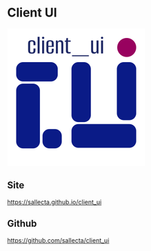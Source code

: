 # Client UI

![logo](logo/logo.png)

## Site
https://sallecta.github.io/client_ui

## Github
https://github.com/sallecta/client_ui
